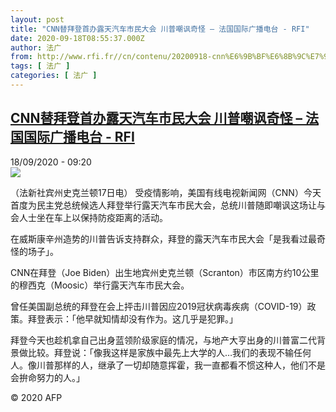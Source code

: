 ```yaml
---
layout: post
title: "CNN替拜登首办露天汽车市民大会 川普嘲讽奇怪 – 法国国际广播电台 - RFI"
date: 2020-09-18T08:55:37.000Z
author: 法广
from: http://www.rfi.fr//cn/contenu/20200918-cnn%E6%9B%BF%E6%8B%9C%E7%99%BB%E9%A6%96%E5%8A%9E%E9%9C%B2%E5%A4%A9%E6%B1%BD%E8%BD%A6%E5%B8%82%E6%B0%91%E5%A4%A7%E4%BC%9A-%E5%B7%9D%E6%99%AE%E5%98%B2%E8%AE%BD%E5%A5%87%E6%80%AA
tags: [ 法广 ]
categories: [ 法广 ]
---
```

<!--1600419337000-->
[CNN替拜登首办露天汽车市民大会 川普嘲讽奇怪 – 法国国际广播电台 - RFI](http://www.rfi.fr//cn/contenu/20200918-cnn%E6%9B%BF%E6%8B%9C%E7%99%BB%E9%A6%96%E5%8A%9E%E9%9C%B2%E5%A4%A9%E6%B1%BD%E8%BD%A6%E5%B8%82%E6%B0%91%E5%A4%A7%E4%BC%9A-%E5%B7%9D%E6%99%AE%E5%98%B2%E8%AE%BD%E5%A5%87%E6%80%AA)
------

<div>
<div>18/09/2020 - 09:20</div><img src="https://s.rfi.fr/media/display/6fb62c9a-f982-11ea-a0b8-005056bff430/w:310/p:16x9/int0009b.200918152003.jpg"><div class="t-content__body u-clearfix">            <p>（法新社宾州史克兰顿17日电）    受疫情影响，美国有线电视新闻网（CNN）今天首度为民主党总统候选人拜登举行露天汽车市民大会，总统川普随即嘲讽这场让与会人士坐在车上以保持防疫距离的活动。</p><p>    在威斯康辛州造势的川普告诉支持群众，拜登的露天汽车市民大会「是我看过最奇怪的场子」。</p><p>    CNN在拜登（Joe Biden）出生地宾州史克兰顿（Scranton）市区南方约10公里的穆西克（Moosic）举行露天汽车市民大会。</p><p>    曾任美国副总统的拜登在会上抨击川普因应2019冠状病毒疾病（COVID-19）政策。拜登表示：「他早就知情却没有作为。这几乎是犯罪。」</p><p>    拜登今天也趁机拿自己出身蓝领阶级家庭的情况，与地产大亨出身的川普富二代背景做比较。拜登说：「像我这样是家族中最先上大学的人…我们的表现不输任何人。像川普那样的人，继承了一切却随意挥霍，我一直都看不惯这种人，他们不是会拚命努力的人。」</p>            <p class="t-copyright">© 2020 AFP</p>        </div>
</div>
